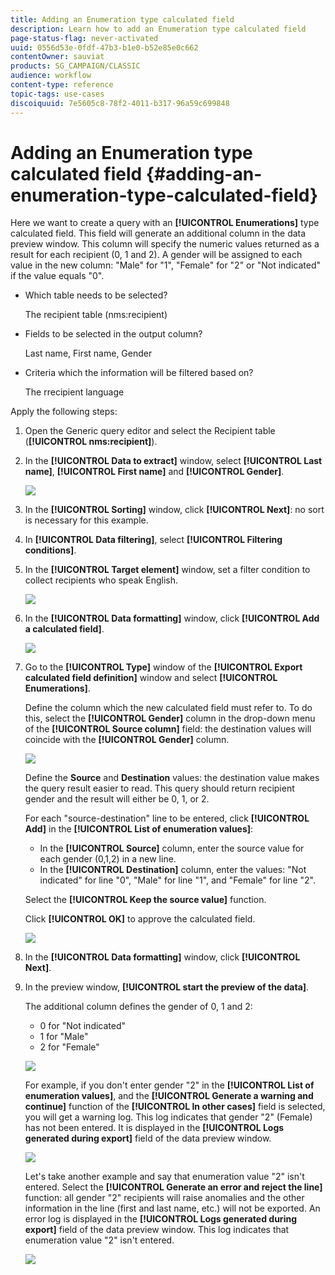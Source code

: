 ```yaml
---
title: Adding an Enumeration type calculated field
description: Learn how to add an Enumeration type calculated field
page-status-flag: never-activated
uuid: 0556d53e-0fdf-47b3-b1e0-b52e85e0c662
contentOwner: sauviat
products: SG_CAMPAIGN/CLASSIC
audience: workflow
content-type: reference
topic-tags: use-cases
discoiquuid: 7e5605c8-78f2-4011-b317-96a59c699848
---
```


# Adding an Enumeration type calculated field {#adding-an-enumeration-type-calculated-field}

Here we want to create a query with an **[!UICONTROL Enumerations]** type calculated field. This field will generate an additional column in the data preview window. This column will specify the numeric values returned as a result for each recipient (0, 1 and 2). A gender will be assigned to each value in the new column: "Male" for "1", "Female" for "2" or "Not indicated" if the value equals "0".

* Which table needs to be selected?

  The recipient table (nms:recipient)

* Fields to be selected in the output column?

  Last name, First name, Gender

* Criteria which the information will be filtered based on?

  The rrecipient language

Apply the following steps:

1. Open the Generic query editor and select the Recipient table (**[!UICONTROL nms:recipient]**).
1. In the **[!UICONTROL Data to extract]** window, select **[!UICONTROL Last name]**, **[!UICONTROL First name]** and **[!UICONTROL Gender]**.

   ![](assets/query_editor_nveau_73.png)

1. In the **[!UICONTROL Sorting]** window, click **[!UICONTROL Next]**: no sort is necessary for this example.
1. In **[!UICONTROL Data filtering]**, select **[!UICONTROL Filtering conditions]**.
1. In the **[!UICONTROL Target element]** window, set a filter condition to collect recipients who speak English.

   ![](assets/query_editor_nveau_74.png)

1. In the **[!UICONTROL Data formatting]** window, click **[!UICONTROL Add a calculated field]**.

   ![](assets/query_editor_nveau_75.png)

1. Go to the **[!UICONTROL Type]** window of the **[!UICONTROL Export calculated field definition]** window and select **[!UICONTROL Enumerations]**.

   Define the column which the new calculated field must refer to. To do this, select the **[!UICONTROL Gender]** column in the drop-down menu of the **[!UICONTROL Source column]** field: the destination values will coincide with the **[!UICONTROL Gender]** column.

   ![](assets/query_editor_nveau_76.png)

   Define the **Source** and **Destination** values: the destination value makes the query result easier to read. This query should return recipient gender and the result will either be 0, 1, or 2.

   For each "source-destination" line to be entered, click **[!UICONTROL Add]** in the **[!UICONTROL List of enumeration values]**:

    * In the **[!UICONTROL Source]** column, enter the source value for each gender (0,1,2) in a new line.
    * In the **[!UICONTROL Destination]** column, enter the values: "Not indicated" for line "0", "Male" for line "1", and "Female" for line "2".

   Select the **[!UICONTROL Keep the source value]** function.

   Click **[!UICONTROL OK]** to approve the calculated field.

   ![](assets/query_editor_nveau_77.png)

1. In the **[!UICONTROL Data formatting]** window, click **[!UICONTROL Next]**.
1. In the preview window, **[!UICONTROL start the preview of the data]**.

   The additional column defines the gender of 0, 1 and 2:

    * 0 for "Not indicated"
    * 1 for "Male"
    * 2 for "Female"

   ![](assets/query_editor_nveau_78.png)

   For example, if you don't enter gender "2" in the **[!UICONTROL List of enumeration values]**, and the **[!UICONTROL Generate a warning and continue]** function of the **[!UICONTROL In other cases]** field is selected, you will get a warning log. This log indicates that gender "2" (Female) has not been entered. It is displayed in the **[!UICONTROL Logs generated during export]** field of the data preview window.

   ![](assets/query_editor_nveau_79.png)

   Let's take another example and say that enumeration value "2" isn't entered. Select the **[!UICONTROL Generate an error and reject the line]** function: all gender "2" recipients will raise anomalies and the other information in the line (first and last name, etc.) will not be exported. An error log is displayed in the **[!UICONTROL Logs generated during export]** field of the data preview window. This log indicates that enumeration value "2" isn't entered.

   ![](assets/query_editor_nveau_80.png)
